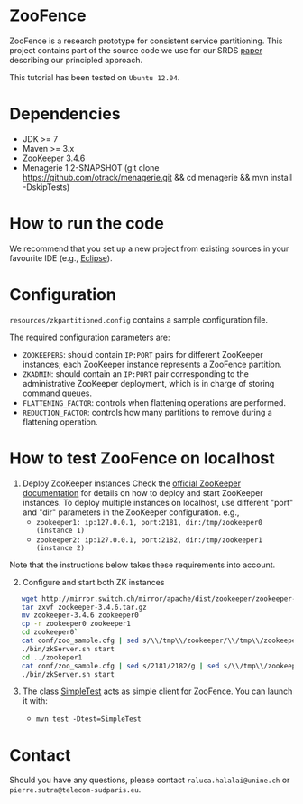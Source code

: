 ZooFence
==============

ZooFence is a research prototype for consistent service partitioning. This project contains part of the source code we use for our SRDS [paper](https://drive.google.com/file/d/0BwFkGepvBDQobnJ2WWtDVjNXUlE) describing our principled approach.

This tutorial has been tested on `Ubuntu 12.04`.

# Dependencies #
* JDK >= 7
* Maven >= 3.x
* ZooKeeper 3.4.6
* Menagerie 1.2-SNAPSHOT (git clone https://github.com/otrack/menagerie.git && cd menagerie && mvn install -DskipTests)

# How to run the code #
We recommend that you set up a new project from existing sources in your favourite IDE (e.g., [Eclipse](http://stackoverflow.com/questions/2636201/how-to-create-a-project-from-existing-source-in-eclipse-and-then-find-it)).

# Configuration #
`resources/zkpartitioned.config` contains a sample configuration file.

The required configuration parameters are:
* `ZOOKEEPERS`: should contain `IP:PORT` pairs for different ZooKeeper instances; each ZooKeeper instance represents a ZooFence partition.
* `ZKADMIN`: should contain an `IP:PORT` pair corresponding to the administrative ZooKeeper deployment, which is in charge of storing command queues.
* `FLATTENING_FACTOR`: controls when flattening operations are performed.
* `REDUCTION_FACTOR`: controls how many partitions to remove during a flattening operation.

# How to test ZooFence on localhost #
1. Deploy ZooKeeper instances
   Check the [official ZooKeeper documentation](https://zookeeper.apache.org/doc/r3.1.2/zookeeperAdmin.html#sc_singleAndDevSetup) for details on how to deploy and start ZooKeeper instances.
   To deploy multiple instances on localhost, use different "port" and "dir" parameters in the ZooKeeper configuration.
   e.g.,
   * `zookeeper1: ip:127.0.0.1, port:2181, dir:/tmp/zookeeper0 (instance 1)`
   * `zookeeper2: ip:127.0.0.1, port:2182, dir:/tmp/zookeeper1 (instance 2)`

Note that the instructions below takes these requirements into account. 

2. Configure and start both ZK instances
```bash
   wget http://mirror.switch.ch/mirror/apache/dist/zookeeper/zookeeper-3.4.6/zookeeper-3.4.6.tar.gz
   tar zxvf zookeeper-3.4.6.tar.gz
   mv zookeeper-3.4.6 zookeeper0
   cp -r zookeeper0 zookeeper1
   cd zookeeper0`
   cat conf/zoo_sample.cfg | sed s/\\/tmp\\/zookeeper/\\/tmp\\/zookeeper0/g > conf/zoo.cfg
   ./bin/zkServer.sh start
   cd ../zookeper1
   cat conf/zoo_sample.cfg | sed s/2181/2182/g | sed s/\\/tmp\\/zookeeper/\\/tmp\\/zookeeper1/g > conf/zoo.cfg
   ./bin/zkServer.sh start
```

3. The class [SimpleTest](https://github.com/leads-project/ZooFence/blob/master/src/test/java/ch/unine/zoofence/SimpleTest.java) acts as simple client for ZooFence. You can launch it with:

   * `mvn test -Dtest=SimpleTest`

# Contact #

Should you have any questions, please contact `raluca.halalai@unine.ch` or `pierre.sutra@telecom-sudparis.eu`.
